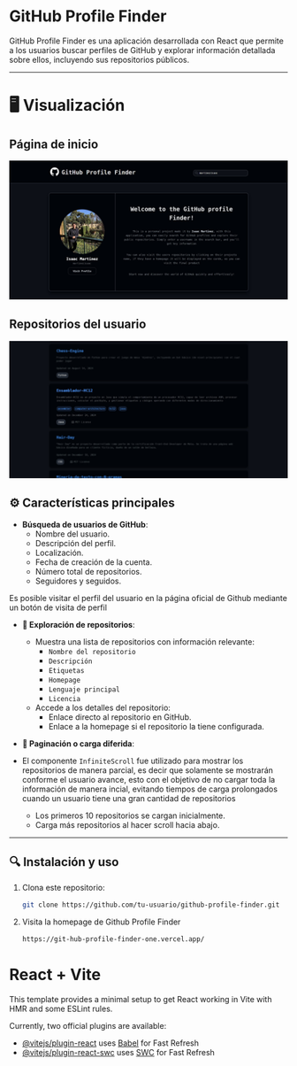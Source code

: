 # GitHub Profile Finder

GitHub Profile Finder es una aplicación desarrollada con React que permite a los usuarios buscar perfiles de GitHub y explorar información detallada sobre ellos, incluyendo sus repositorios públicos.

---

# 🖥️ Visualización
## Página de inicio
![Texto alternativo](./src/assets/images/main-page.jpg)

## Repositorios del usuario
![Texto alternativo](./src/assets/images/repos-page.jpg)

## ⚙️ Características principales

- **Búsqueda de usuarios de GitHub**:
  - Nombre del usuario.
  - Descripción del perfil.
  - Localización.
  - Fecha de creación de la cuenta.
  - Número total de repositorios.
  - Seguidores y seguidos.

Es posible visitar el perfil del usuario en la página oficial de Github mediante un botón de visita de perfil


- **📁 Exploración de repositorios**:
  - Muestra una lista de repositorios con información relevante:
    - `Nombre del repositorio`
    - `Descripción`
    - `Etiquetas`
    - `Homepage`
    - `Lenguaje principal`
    - `Licencia`
  - Accede a los detalles del repositorio:
    - Enlace directo al repositorio en GitHub.
    - Enlace a la homepage si el repositorio la tiene configurada.

- **📜 Paginación o carga diferida**:
- El componente `InfiniteScroll` fue utilizado para mostrar los repositorios de manera parcial, es decir que solamente se mostrarán conforme el usuario avance, esto con el objetivo de no cargar toda la información de manera incial, evitando tiempos de carga prolongados cuando un usuario tiene una gran cantidad de repositorios 
  - Los primeros 10 repositorios se cargan inicialmente.
  - Carga más repositorios al hacer scroll hacia abajo.

---

## 🔍 Instalación y uso

1. Clona este repositorio:
   ```bash
   git clone https://github.com/tu-usuario/github-profile-finder.git

2. Visita la homepage de Github Profile Finder
   ```bash
   https://git-hub-profile-finder-one.vercel.app/

# React + Vite

This template provides a minimal setup to get React working in Vite with HMR and some ESLint rules.

Currently, two official plugins are available:

- [@vitejs/plugin-react](https://github.com/vitejs/vite-plugin-react/blob/main/packages/plugin-react/README.md) uses [Babel](https://babeljs.io/) for Fast Refresh
- [@vitejs/plugin-react-swc](https://github.com/vitejs/vite-plugin-react-swc) uses [SWC](https://swc.rs/) for Fast Refresh
